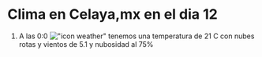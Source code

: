 # Clima en Celaya,mx en el dia 12

1. A las 0:0 !["icon weather"](http://openweathermap.org/img/w/04n.png) tenemos una temperatura de 21 C con nubes rotas y  vientos de 5.1 y nubosidad al 75%
